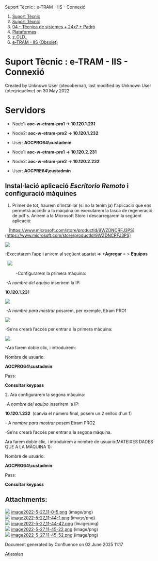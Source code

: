 Suport Tècnic : e-TRAM - IIS - Connexió  

1.  [Suport Tècnic](index.md)
2.  [Suport Tècnic](13893782.md)
3.  [04 - Tècnica de sistemes + 24x7 + Padró](26313202.md)
4.  [Plataformes](Plataformes_41520520.md)
5.  [z\_OLD\_](z_OLD__118554696.md)
6.  [e-TRAM - IIS (Obsolet)](41520747.md)

Suport Tècnic : e-TRAM - IIS - Connexió
=======================================

Created by Unknown User (otecobernal), last modified by Unknown User (otecjriquelme) on 30 May 2022

Servidors 
==========

*   Node1: **aoc-w-etram-pro1 → 10.120.1.231**
    
*   Node2: **aoc-w-etram-pro2** **→ 10.120.1.232**
*   User: **AOCPRO64\\custadmin**

*   Node1: **aoc-w-etram-pre1** **→ 10.120.2.231**
    
*   Node2: **aoc-w-etram-pre2** **→ 10.120.2.232**
*   User: **AOCPRE64\\custadmin**

**Instal·lació aplicació _Escritorio Remoto_ i configuració màquines**
----------------------------------------------------------------------

1.  Primer de tot, haurem d'instal·lar (si no la tenim ja) l'aplicació que ens permetrà accedir a la màquina on executarem la tasca de regeneració de pdf's. Anirem a la Microsoft Store i descarregarem la següent aplicació:

   [https://www.microsoft.com/store/productId/9WZDNCRFJ3PS](https://www.microsoft.com/store/productId/9WZDNCRFJ3PS)

![](attachments/41520748/64981580.png)

\-Executarem l’app i anirem al següent apartat => **+Agregar** = > **Equipos**

  **![](attachments/41520748/64981581.png)**

         -Configurarem la primera màquina:

 -A _nombre del equipo_ inserirem la IP:

**10.120.1.231**

![](attachments/41520748/64981582.png)

 -A _nombre para mostrar_ posarem, per exemple, Etram PRO1

![](attachments/41520748/64981583.png)

\-Se’ns crearà l’accés per entrar a la primera màquina:

![](attachments/41520748/64981584.png)

\-Ara farem doble clic, i introduirem:

Nombre de usuario:

**AOCPRO64\\custadmin**

Pass:

**Consultar keypass** 

  

2\. Ara configurarem la segona màquina:

\-A _nombre del equipo_ inserirem la IP:

**10.120.1.232**  (canvia el número final, posem un 2 enlloc d'un 1)

\- A _nombre para mostrar_ posem Etram PRO2

\-Se’ns crearà l’accés per entrar a la segona màquina.

Ara farem doble clic, i introduirem a nombre de usuario(MATEIXES DADES QUE A LA MÀQUINA 1): 

Nombre de usuario:

**AOCPRO64\\custadmin**

Pass:

**Consultar keypass** 

  

Attachments:
------------

![](images/icons/bullet_blue.gif) [image2022-5-27\_11-0-5.png](attachments/41520748/64981580.png) (image/png)  
![](images/icons/bullet_blue.gif) [image2022-5-27\_11-44-1.png](attachments/41520748/64981581.png) (image/png)  
![](images/icons/bullet_blue.gif) [image2022-5-27\_11-44-42.png](attachments/41520748/64981582.png) (image/png)  
![](images/icons/bullet_blue.gif) [image2022-5-27\_11-45-22.png](attachments/41520748/64981583.png) (image/png)  
![](images/icons/bullet_blue.gif) [image2022-5-27\_11-45-52.png](attachments/41520748/64981584.png) (image/png)  

Document generated by Confluence on 02 June 2025 11:17

[Atlassian](http://www.atlassian.com/)
